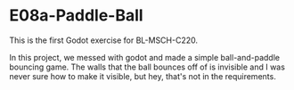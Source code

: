 # E08a-Paddle-Ball
This is the first Godot exercise for BL-MSCH-C220.

In this project, we messed with godot and made a simple ball-and-paddle bouncing game. The walls that the ball bounces off of is invisible and I was never sure how to make it visible, but hey, that's not in the requirements.
